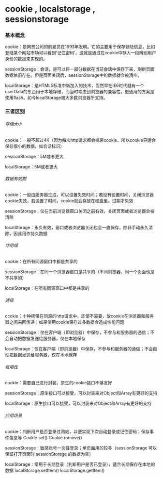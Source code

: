 # cookie , localstorage , sessionstorage

### 基本概念

cookie：是网景公司的前雇员在1993年发明。它的主要用于保存登陆信息，比如登陆某个网站市场可以看到'记住密码’，这就是通过在cookie中存入一段辨别用户身份的数据来实现的。

sessionStorage：会话，是可以将一部分数据在当前会话中保存下来，刷新页面数据依旧存在。但是页面关闭后，sessionStorage中的数据就会被清空。

localStorage：是HTML5标准中新加入的技术，当然早在IE6时代就有一个userData的东西用于本地存储，而当时考虑到浏览器的兼容性，更通用的方案是使用flash。如今localStorage被大多数浏览器所支持。

 

### 三者区别

###### 存储大小

cookie：一般不超过4K（因为每次http请求都会携带cookie、所以cookie只适合保存很小的数据，如会话标识）

sessionStorage：5M或者更大

localStorage：5M或者更大

###### 数据有效期

cookie：一般由服务器生成，可以设置失效时间；若没有设置时间，关闭浏览器cookie失效，若设置了时间，cookie就会存放在硬盘里，过期才失效

sessionStorage：仅在当前浏览器窗口关闭之前有效，关闭页面或者浏览器会被清除

localStorage：永久有效，窗口或者浏览器关闭也会一直保存，除非手动永久清除，因此用作持久数据

###### 作用域

cookie：在所有同源窗口中都是共享的

sessionStorage：在同一个浏览器窗口是共享的（不同浏览器、同一个页面也是不共享的）

localStorage：在所有同源窗口中都是共享的

###### 通信

ccokie：十种携带在同源的http请求中，即使不需要，故cookie在浏览器和服务器之间来回传递；如果使用cookie保存过多数据会造成性能问题

sessionStorage：仅在客户端（即浏览器）中保存，不参与和服务器的通信；不会自动把数据发送给服务器，仅在本地保存

localStorage：仅在客户端（即浏览器）中保存，不参与和服务器的通信；不会自动把数据发送给服务器，仅在本地保存

###### 易用性

cookie：需要自己进行封装，原生的cookie接口不够友好

sessionStorage：原生接口可以接受，可以封装来对Object和Array有更好的支持

localStorage：原生接口可以接受，可以封装来对Object和Array有更好的支持

###### 应用场景

cookie：判断用户是否登录过网站，以便实现下次自动登录或记住密码；保存事件信息等  Cookie.set()   Cookie.romove()

sessionStorage：敏感账号一次性登录；单页面用的较多（sessionStorage 可以保证打开页面时 sessionStorage 的数据为空）

localStorage：常用于长期登录（判断用户是否已登录），适合长期保存在本地的数据   localStorage.setItem() localStorage.getItem()

